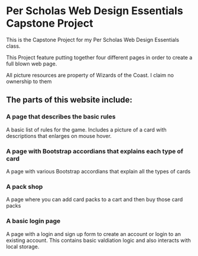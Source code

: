 # Per Scholas Web Design Essentials Capstone Project

This is the Capstone Project for my Per Scholas Web Design Essentials class.

This Project feature putting together four different pages in order to create a full blown web page.

All picture resources are property of Wizards of the Coast. I claim no ownership to them

## The parts of this website include:

### A page that describes the basic rules

A basic list of rules for the game. Includes a picture of a card with descriptions that
enlarges on mouse hover.

### A page with Bootstrap accordians that explains each type of card

A page with various Bootstrap accordians that explain all the types of cards

### A pack shop

A page where you can add card packs to a cart and then buy those card packs

### A basic login page

A page with a login and sign up form to create an account or login to an existing account.
This contains basic valdiation logic and also interacts with local storage.
